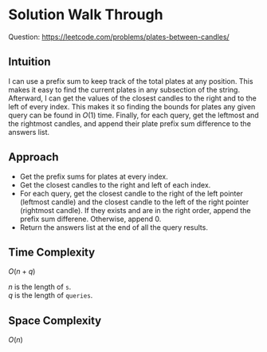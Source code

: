 # Solution Walk Through
Question: https://leetcode.com/problems/plates-between-candles/

## Intuition
I can use a prefix sum to keep track of the total plates at any position. This makes it easy to find the current plates in any subsection of the string. Afterward, I can get the values of the closest candles to the right and to the left of every index. This makes it so finding the bounds for plates any given query can be found in $O(1)$ time. Finally, for each query, get the leftmost and the rightmost candles, and append their plate prefix sum difference to the answers list.

## Approach
- Get the prefix sums for plates at every index.
- Get the closest candles to the right and left of each index.
- For each query, get the closest candle to the right of the left pointer (leftmost candle) and the closest candle to the left of the right pointer (rightmost candle). If they exists and are in the right order, append the prefix sum differene. Otherwise, append 0.
- Return the answers list at the end of all the query results.

## Time Complexity
$O(n + q)$

$n$ is the length of `s`. \
$q$ is the length of `queries`.

## Space Complexity
$O(n)$